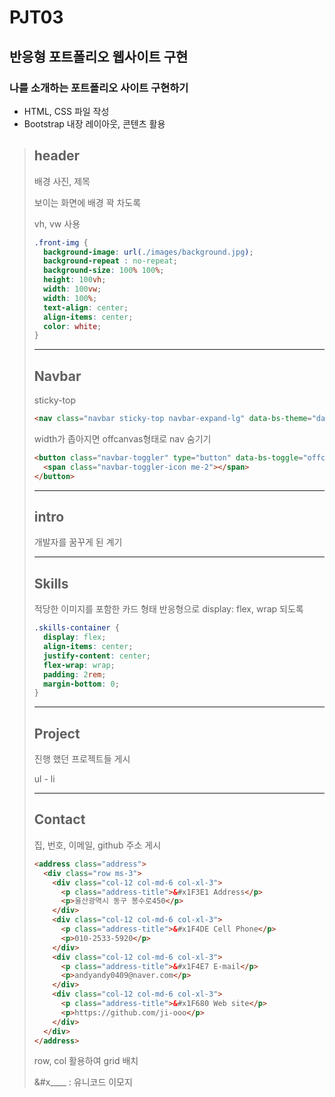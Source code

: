 # PJT03
## 반응형 포트폴리오 웹사이트 구현

### 나를 소개하는 포트폴리오 사이트 구현하기
- HTML, CSS 파일 작성
- Bootstrap 내장 레이아웃, 콘텐츠 활용

> header
> -
> 배경 사진, 제목
> 
> 보이는 화면에 배경 꽉 차도록
>
> vh, vw 사용
> ```css
> .front-img {
>   background-image: url(./images/background.jpg);
>   background-repeat : no-repeat;
>   background-size: 100% 100%;
>   height: 100vh;
>   width: 100vw;
>   width: 100%;
>   text-align: center;
>   align-items: center;
>   color: white;
> }
> ```
>
> ---
> Navbar
> -
> sticky-top
> ```html
> <nav class="navbar sticky-top navbar-expand-lg" data-bs-theme="dark">
> ```
> width가 좁아지면 offcanvas형태로 nav 숨기기
> ```html
> <button class="navbar-toggler" type="button" data-bs-toggle="offcanvas" data-bs-target="#offcanvasNavbar" aria-controls="offcanvasNavbar" aria-label="Toggle navigation">
>   <span class="navbar-toggler-icon me-2"></span>
> </button>
> ```
>
> ---
> intro
> -
> 개발자를 꿈꾸게 된 계기
> 
> ---
> Skills
> -
> 적당한 이미지를 포함한 카드 형태
> 반응형으로 display: flex, wrap 되도록
> ```css
>.skills-container {
>   display: flex;
>   align-items: center;
>   justify-content: center;
>   flex-wrap: wrap;
>   padding: 2rem;
>   margin-bottom: 0;
> }
> ```
> 
> ---
> Project
> -
> 진행 했던 프로젝트들 게시
>
> ul - li
> 
> ---
> Contact
> -
> 집, 번호, 이메일, github 주소 게시
> 
> ```html
> <address class="address">
>   <div class="row ms-3">
>     <div class="col-12 col-md-6 col-xl-3">
>       <p class="address-title">&#x1F3E1 Address</p>
>       <p>울산광역시 동구 봉수로450</p>
>     </div>
>     <div class="col-12 col-md-6 col-xl-3">
>       <p class="address-title">&#x1F4DE Cell Phone</p>
>       <p>010-2533-5920</p>
>     </div>
>     <div class="col-12 col-md-6 col-xl-3">
>       <p class="address-title">&#x1F4E7 E-mail</p>
>       <p>andyandy0409@naver.com</p>
>     </div>
>     <div class="col-12 col-md-6 col-xl-3">
>       <p class="address-title">&#x1F680 Web site</p>
>       <p>https://github.com/ji-ooo</p>
>     </div>
>   </div>
> </address>
> ```
> row, col 활용하여 grid 배치
>
> &#x____ : 유니코드 이모지 
